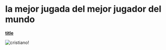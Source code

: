 # la mejor jugada del mejor jugador del mundo 

**[title](https://www.youtube.com/watch?v=mimaUIZiaoA)**

![cristiano!](https://www.google.com/url?sa=i&url=https%3A%2F%2Fwww.goal.com%2Fes-co%2Fnoticias%2Fcristiano-ronaldo-tan-optimista-como-realista-confio-en-llegar-a-los-900-pero-mil-goles-son-muchas-piedras-que-romper%2Fblt836f753b19213fa0&psig=AOvVaw28v73DmmbbdgsA-6S7YObQ&ust=1706974893085000&source=images&cd=vfe&opi=89978449&ved=0CBIQjRxqFwoTCLC9w5L_jIQDFQAAAAAdAAAAABAE)
